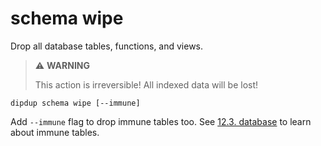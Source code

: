 # schema wipe

Drop all database tables, functions, and views.

> ⚠ **WARNING**
>
> This action is irreversible! All indexed data will be lost!

```shell
dipdup schema wipe [--immune]
```

Add `--immune` flag to drop immune tables too. See [12.3. database](../config/database.md#postgresql) to learn about immune tables.
